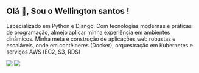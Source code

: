 ## Olá 👋, Sou o Wellington santos ! 

Especializado em Python e Django. Com tecnologias modernas e práticas de programação, almejo aplicar minha experiência em ambientes dinâmicos. Minha meta é construção de aplicações web robustas e escaláveis, onde em contêineres (Docker), orquestração em Kubernetes e serviços AWS (EC2, S3, RDS)
<div>
<a href = "mailto:w3ll1n9t0n54nt05@gmail.com"><img loading="lazy" src="https://img.shields.io/badge/Gmail-D14836?style=for-the-badge&logo=gmail&logoColor=white" target="_blank"></a>
<a href="https://www.linkedin.com/in/wellington-santos-84b9ba24a" target="_blank"><img loading="lazy" src="https://img.shields.io/badge/-LinkedIn-%230077B5?style=for-the-badge&logo=linkedin&logoColor=white" target="_blank"></a>   
</div>
